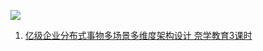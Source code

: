 ![](http://placekitten.com/800/400)

1. [亿级企业分布式事物多场景多维度架构设计 奈学教育3课时](亿级企业分布式事物多场景多维度架构设计-奈学教育3课时.md)






